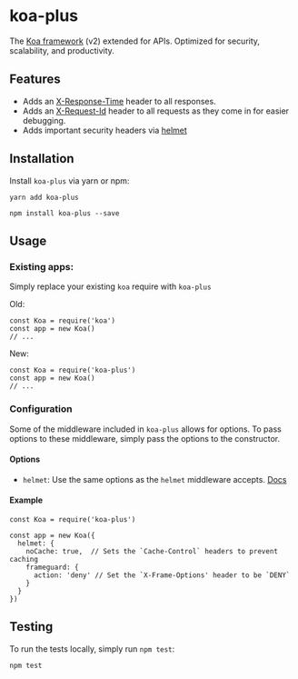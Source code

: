 # koa-plus

The [Koa framework](https://github.com/koajs/koa) (v2) extended for APIs. Optimized for security, scalability, and productivity.

## Features

* Adds an [X-Response-Time](lib/middleware/response-time.js) header to all responses.
* Adds an [X-Request-Id](lib/middleware/request-id.js) header to all requests as they come in for easier debugging.
* Adds important security headers via [helmet](https://github.com/venables/koa-helmet)

## Installation

Install `koa-plus` via yarn or npm:

```
yarn add koa-plus
```

```
npm install koa-plus --save
```

## Usage

### Existing apps:

Simply replace your existing `koa` require with `koa-plus`

Old:

```
const Koa = require('koa')
const app = new Koa()
// ...
```

New:

```
const Koa = require('koa-plus')
const app = new Koa()
// ...
```

### Configuration

Some of the middleware included in `koa-plus` allows for options.  To pass options to these
middleware, simply pass the options to the constructor.

#### Options

* `helmet`: Use the same options as the `helmet` middleware accepts. [Docs](https://helmetjs.github.io/docs/)

#### Example

```
const Koa = require('koa-plus')

const app = new Koa({
  helmet: {
    noCache: true,  // Sets the `Cache-Control` headers to prevent caching
    frameguard: {
      action: 'deny' // Set the `X-Frame-Options' header to be `DENY`
    }
  }
})
```

## Testing

To run the tests locally, simply run `npm test`:

```
npm test
```
